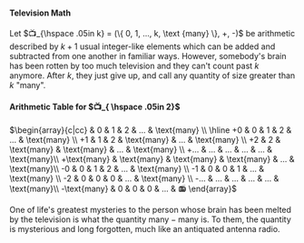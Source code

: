
#### Television Math

Let $📺_{\hspace .05in k} = (\{ 0, 1, ..., k,  \text {many} \}, +, -)$ be arithmetic described by $k+1$ usual integer-like elements which can be added and subtracted from one another in familiar ways. However, somebody's brain has been rotten by too much television and they can't count past $k$ anymore. After $k$, they just give up, and call any quantity of size greater than $k$ "$\text{many}$".

#### Arithmetic Table for $📺_{ \hspace .05in 2}$

$\begin{array}{c|cc}
    & 0 & 1 & 2 & ... & \text{many} \\
\hline
 +0 & 0 & 1 & 2 & ... & \text{many} \\
 +1 & 1 & 2 & \text{many} & ... & \text{many} \\
 +2 & 2 & \text{many} & \text{many} & ... & \text{many} \\
 +... & ... & ... & ... & ... & \text{many}\\
 +\text{many} & \text{many} & \text{many} & \text{many}  & ... & \text{many}\\
 -0 & 0 & 1 & 2  & ... &  \text{many}  \\
 -1 & 0 & 0 & 1 & ... & \text{many} \\
 -2 & 0 & 0 & 0 & ... & \text{many} \\
 -... & ... & ... & ... & ... & \text{many}\\
 -\text{many} & 0 & 0 & 0 & ... & 📻
\end{array}$

One of life's greatest mysteries to the person whose brain has been melted by the television is what the quantity $\text{many} - \text{many}$ is. To them, the quantity is mysterious and long forgotten, much like an antiquated antenna radio.
